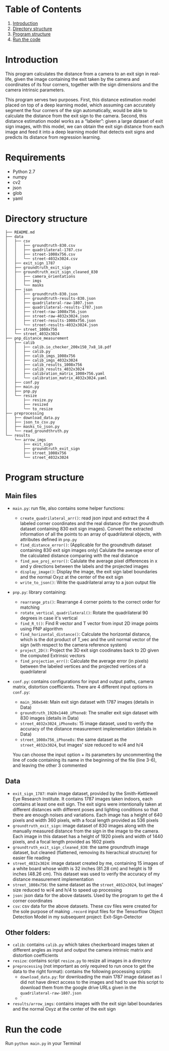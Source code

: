  # Table of Contents
1. [Introduction](README.md#introduction)
1. [Directory structure](README.md#directory-structure)
1. [Program structure](README.md#program-structure)
1. [Run the code](README.md#run-the-code)

# Introduction
This program calculates the distance from a camera to an exit sign in real-life, given the image containing the exit taken by the camera and coordinates of its four corners, together with the sign dimensions and the camera intrinsic parameters.

This program serves two purposes. First, this distance estimation model placed on top of a deep learning model, which assuming can accurately segment the four corners of the sign automatically, would be able to calculate the distance from the exit sign to the camera. Second, this distance estimation model works as a “labeler”: given a large dataset of exit sign images, with this model, we can obtain the exit sign distance from each image and feed it into a deep learning model that detects exit signs and predicts its distance from regression learning.

# Requirements
* Python 2.7
* numpy
* cv2
* json
* glob
* yaml

# Directory structure
```
├── README.md
├── data
│   ├── csv
│   │   ├── groundtruth-830.csv
│   │   ├── quadrilateral-1787.csv
│   │   ├── street-1008x756.csv
│   │   └── street-4032x3024.csv
│   ├── exit_sign_1787
│   ├── groundtruth_exit_sign
│   ├── groundtruth_exit_sign_cleaned_830
│   │   ├── camera_orientations
│   │   ├── imgs
│   │   └── masks
│   ├── json
│   │   ├── groundtruth-830.json
│   │   ├── groundtruth-results-830.json
│   │   ├── quadrilateral-raw-1807.json
│   │   ├── quadrilateral-results-1787.json
│   │   ├── street-raw-1008x756.json
│   │   ├── street-raw-4032x3024.json
│   │   ├── street-results-1008x756.json
│   │   └── street-results-4032x3024.json
│   ├── street_1008x756
│   └── street_4032x3024
├── pnp_distance_measurement
│   ├── calib
│   │   ├── calib.io_checker_200x150_7x8_18.pdf
│   │   ├── calib.py
│   │   ├── calib_imgs_1008x756
│   │   ├── calib_imgs_4032x3024
│   │   ├── calib_results_1008x756
│   │   ├── calib_results_4032x3024
│   │   ├── calibration_matrix_1008×756.yaml
│   │   └── calibration_matrix_4032x3024.yaml
│   ├── conf.py
│   ├── main.py
│   ├── pnp.py
│   └── resize
│       ├── resize.py
│       ├── resized
│       └── to_resize
├── preprocessing
│   ├── download_data.py
│   ├── json_to_csv.py
│   ├── masks_to_json.py
│   └── read_groundthruth.py
└── results
    └── arrow_imgs
        ├── exit_sign
        ├── groundtruth_exit_sign
        ├── street_1008x756
        └── street_4032x3024
```

# Program structure
## Main files
* `main.py`: run file, also contains some helper functions:
    * `create_quadrilateral_arr()`: read json input and extract the 4 labeled corner coordinates and the real distance (for the groundtruth dataset containing 830 exit sign images). Convert the extracted information of all the points to an array of quadrilateral objects, with attributes defined in `pnp.py`
    * `find_distance_error()`: (Applicable for the groundtruth dataset containing 830 exit sign images only) Calulate the average error of the calculated distance comparing with the real distance
    * `find_ave_proj_error()`: Calulate the average pixel differences in x and y directions between the labels and the projected images
    * `display_image()`: Display the image, the exit sign label boundaries and the normal Oxyz at the center of the exit sign
    * `write_to_json()`: Write the quadrilateral array to a json output file

* `pnp.py`: library containing:
    * `rearrange_pts()`: Rearrange 4 corner points to the correct order for matching
    * `rotate_vertical_quadrilateral()`: Rotate the quadrilateral 90 degrees in case it's vertical
    * `find_R_t()`: Find R vector and T vector from input 2D image points using PNP algorithm
    * `find_horizontal_distance()`: Calculate the horizontal distance, which is the dot product of T_vec and the unit normal vector of the sign (with respect to the camera reference system)
    * `project_2D()`: Project the 3D exit sign coodinates back to 2D given the computed Extrinsic vectors
    * `find_projection_err()`: Calculate the average error (in pixels) between the labeled vertices and the projected vertices of a quadrilateral

* `conf.py`: contains configurations for input and output paths, camera matrix, distortion coefficients. There are 4 different input options in `conf.py`:
    * `main_360x640`: Main exit sign dataset with 1787 images (details in Data)
    * `groundtruth_1920x1440_iPhone8`: The smaller exit sign dataset with 830 images (details in Data)
    * `street_4032x3024_iPhone8s`: 15 image dataset, used to verify the accuracy of the distance measurement implementation (details in Data)
    * `street_1008x756_iPhone8s`: the same dataset as the `street_4032x3024`, but images' size reduced to w/4 and h/4

  You can choose the input option + its parameters by uncommenting the line of code containing its name in the beginning of the file (line 3-6), and leaving the other 3 commented

## Data
* `exit_sign_1787`: main image dataset, provided by the Smith-Kettlewell Eye Research Institute. It contains 1787 images taken indoors, each contains at least one exit sign. The exit signs were intentionally taken at different distances with different poses and lighting conditions so that there are enough noises and variations. Each image has a height of 640 pixels and width 360 pixels, with a focal length provided as 536 pixels
* `groundtruth_exit_sign`: image dataset of 830 images along with the manually measured distance from the sign in the image to the camera. Each image in this dataset has a height of 1920 pixels and width of 1440 pixels, and a focal length provided as 1602 pixels
* `groundtruth_exit_sign_cleaned_830`: the same groundtruth image dataset, but cleaned (flattened, removing its hierachical structure) for easier file reading
* `street_4032x3024`: image dataset created by me, containing 15 images of a white board whose width is 32 inches (81.28 cm) and height is 19 inches (48.26 cm). This dataset was used to verify the accuracy of my distance measurement implementation
* `street_1008x756`: the same dataset as the `street_4032x3024`, but images' size reduced to w/4 and h/4 to speed up processing
* `json`: json data for the above datasets. Used by the program to get the 4 corner coordinates
* `csv`: csv data for the above datasets. These csv files were created for the sole purpose of making `.record` input files for the Tensorflow Object Detection Model in my subsequent project: Exit-Sign-Detector

## Other folders:
* `calib`: contains `calib.py` which takes checkerboard images taken at different angles as input and output the camera intrinsic matrix and distortion coefficients
* `resize`: contains script `resize.py` to resize all images in a directory
* `preprocessing` (not important as only required to run once to get the data to the right format): contains the following processing scripts:
    * `download_data.py`: for downloading the main 1787 image dataset as I did not have direct access to the images and had to use this script to download them from the google drive URLs given in the `quadrilateral-raw-1807.json`
    * `
* `results/arrow_imgs`: contains images with the exit sign label boundaries and the normal Oxyz at the center of the exit sign

# Run the code
Run `python main.py` in your Terminal

